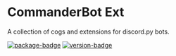 # CommanderBot Ext

A collection of cogs and extensions for discord.py bots.

[![package-badge]](https://pypi.python.org/pypi/commanderbot-ext/)
[![version-badge]](https://pypi.python.org/pypi/commanderbot-ext/)

[package-badge]: https://img.shields.io/pypi/v/commanderbot-ext.svg
[version-badge]: https://img.shields.io/pypi/pyversions/commanderbot-ext.svg
